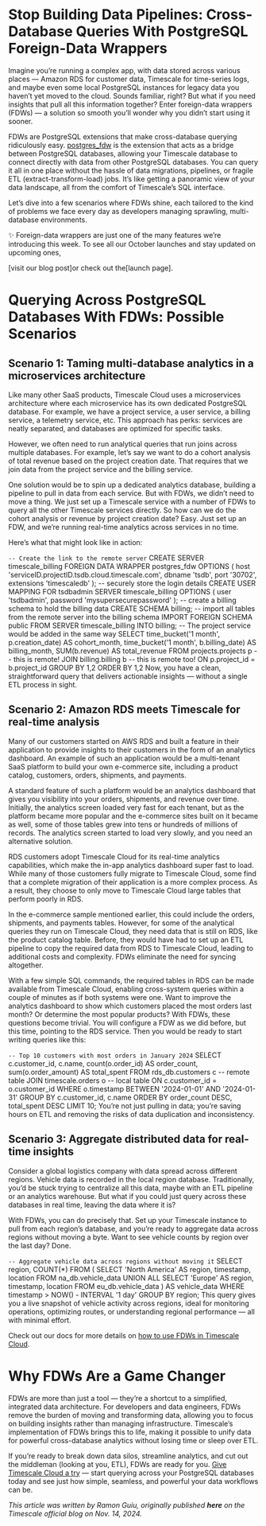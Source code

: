 # Stop Building Data Pipelines: Cross-Database Queries With PostgreSQL Foreign-Data Wrappers
Imagine you’re running a complex app, with data stored across various places — Amazon RDS for customer data, Timescale for time-series logs, and maybe even some local PostgreSQL instances for legacy data you haven’t yet moved to the cloud. Sounds familiar, right? But what if you need insights that pull all this information together? Enter foreign-data wrappers (FDWs) — a solution so smooth you’ll wonder why you didn’t start using it sooner.

FDWs are PostgreSQL extensions that make cross-database querying ridiculously easy. [postgres_fdw](https://www.postgresql.org/docs/current/postgres-fdw.html) is the extension that acts as a bridge between PostgreSQL databases, allowing your Timescale database to connect directly with data from other PostgreSQL databases. You can query it all in one place without the hassle of data migrations, pipelines, or fragile ETL (extract-transform-load) jobs. It’s like getting a panoramic view of your data landscape, all from the comfort of Timescale’s SQL interface.

Let’s dive into a few scenarios where FDWs shine, each tailored to the kind of problems we face every day as developers managing sprawling, multi-database environments.

✨ Foreign-data wrappers are just one of the many features we’re introducing this week. To see all our October launches and stay updated on upcoming ones,

[visit our blog post]or check out the[launch page].
# Querying Across PostgreSQL Databases With FDWs: Possible Scenarios
## Scenario 1: Taming multi-database analytics in a microservices architecture
Like many other SaaS products, Timescale Cloud uses a microservices architecture where each microservice has its own dedicated PostgreSQL database. For example, we have a project service, a user service, a billing service, a telemetry service, etc. This approach has perks: services are neatly separated, and databases are optimized for specific tasks.

However, we often need to run analytical queries that run joins across multiple databases. For example, let’s say we want to do a cohort analysis of total revenue based on the project creation date. That requires that we join data from the project service and the billing service.

One solution would be to spin up a dedicated analytics database, building a pipeline to pull in data from each service. But with FDWs, we didn’t need to move a thing. We just set up a Timescale service with a number of FDWs to query all the other Timescale services directly. So how can we do the cohort analysis or revenue by project creation date? Easy. Just set up an FDW, and we’re running real-time analytics across services in no time.

Here’s what that might look like in action:

`-- Create the link to the remote server`
CREATE SERVER timescale_billing
FOREIGN DATA WRAPPER postgres_fdw
OPTIONS (
host 'serviceID.projectID.tsdb.cloud.timescale.com',
dbname 'tsdb',
port '30702',
extensions 'timescaledb'
);
-- securely store the login details
CREATE USER MAPPING FOR tsdbadmin
SERVER timescale_billing
OPTIONS (
user 'tsdbadmin',
password 'mysupersecurepassword'
);
-- create a billing schema to hold the billing data
CREATE SCHEMA billing;
-- import all tables from the remote server into the billing schema
IMPORT FOREIGN SCHEMA public
FROM SERVER timescale_billing
INTO billing;
-- The project service would be added in the same way
SELECT
time_bucket('1 month', p.creation_date) AS cohort_month,
time_bucket('1 month', b.billing_date) AS billing_month,
SUM(b.revenue) AS total_revenue
FROM
projects.projects p -- this is remote!
JOIN
billing.billing b -- this is remote too!
ON p.project_id = b.project_id
GROUP BY 1,2
ORDER BY 1,2
Now, you have a clean, straightforward query that delivers actionable insights — without a single ETL process in sight.

## Scenario 2: Amazon RDS meets Timescale for real-time analysis
Many of our customers started on AWS RDS and built a feature in their application to provide insights to their customers in the form of an analytics dashboard. An example of such an application would be a multi-tenant SaaS platform to build your own e-commerce site, including a product catalog, customers, orders, shipments, and payments.

A standard feature of such a platform would be an analytics dashboard that gives you visibility into your orders, shipments, and revenue over time. Initially, the analytics screen loaded very fast for each tenant, but as the platform became more popular and the e-commerce sites built on it became as well, some of those tables grew into tens or hundreds of millions of records. The analytics screen started to load very slowly, and you need an alternative solution.

RDS customers adopt Timescale Cloud for its real-time analytics capabilities, which make the in-app analytics dashboard super fast to load. While many of those customers fully migrate to Timescale Cloud, some find that a complete migration of their application is a more complex process. As a result, they choose to only move to Timescale Cloud large tables that perform poorly in RDS.

In the e-commerce sample mentioned earlier, this could include the orders, shipments, and payments tables. However, for some of the analytical queries they run on Timescale Cloud, they need data that is still on RDS, like the product catalog table. Before, they would have had to set up an ETL pipeline to copy the required data from RDS to Timescale Cloud, leading to additional costs and complexity. FDWs eliminate the need for syncing altogether.

With a few simple SQL commands, the required tables in RDS can be made available from Timescale Cloud, enabling cross-system queries within a couple of minutes as if both systems were one. Want to improve the analytics dashboard to show which customers placed the most orders last month? Or determine the most popular products? With FDWs, these questions become trivial. You will configure a FDW as we did before, but this time, pointing to the RDS service. Then you would be ready to start writing queries like this:

`-- Top 10 customers with most orders in January 2024`
SELECT
c.customer_id,
c.name,
count(o.order_id) AS order_count,
sum(o.order_amount) AS total_spent
FROM rds_db.customers c -- remote table
JOIN timescale.orders o -- local table
ON c.customer_id = o.customer_id
WHERE o.timestamp BETWEEN '2024-01-01' AND '2024-01-31'
GROUP BY c.customer_id, c.name
ORDER BY order_count DESC, total_spent DESC
LIMIT 10;
You’re not just pulling in data; you’re saving hours on ETL and removing the risks of data duplication and inconsistency.

## Scenario 3: Aggregate distributed data for real-time insights
Consider a global logistics company with data spread across different regions. Vehicle data is recorded in the local region database. Traditionally, you’d be stuck trying to centralize all this data, maybe with an ETL pipeline or an analytics warehouse. But what if you could just query across these databases in real time, leaving the data where it is?

With FDWs, you can do precisely that. Set up your Timescale instance to pull from each region’s database, and you’re ready to aggregate data across regions without moving a byte. Want to see vehicle counts by region over the last day? Done.

`-- Aggregate vehicle data across regions without moving it`
SELECT region, COUNT(*)
FROM (
SELECT 'North America' AS region, timestamp, location FROM na_db.vehicle_data
UNION ALL
SELECT 'Europe' AS region, timestamp, location FROM eu_db.vehicle_data
) AS vehicle_data
WHERE timestamp > NOW() - INTERVAL '1 day'
GROUP BY region;
This query gives you a live snapshot of vehicle activity across regions, ideal for monitoring operations, optimizing routes, or understanding regional performance — all with minimal effort.

Check out our docs for more details on [how to use FDWs in Timescale Cloud](https://docs.timescale.com/use-timescale/latest/schema-management/foreign-data-wrappers/).

# Why FDWs Are a Game Changer
FDWs are more than just a tool — they’re a shortcut to a simplified, integrated data architecture. For developers and data engineers, FDWs remove the burden of moving and transforming data, allowing you to focus on building insights rather than managing infrastructure. Timescale’s implementation of FDWs brings this to life, making it possible to unify data for powerful cross-database analytics without losing time or sleep over ETL.

If you’re ready to break down data silos, streamline analytics, and cut out the middleman (looking at you, ETL), FDWs are ready for you. [Give Timescale Cloud a try](https://console.cloud.timescale.com/signup/?utm_source=blog&utm_medium=email&utm_campaign=november-abl&utm_content=timescale-cloud-signup) — start querying across your PostgreSQL databases today and see just how simple, seamless, and powerful your data workflows can be.

*This article was written by Ramon Guiu, originally published **here** on the Timescale official blog on Nov. 14, 2024.*